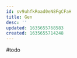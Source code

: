 ```yaml
---
id: sv9uhfkRoad0eN8FgCFaH
title: Gen
desc: ''
updated: 1635655768583
created: 1635655714248
---
```

#todo
